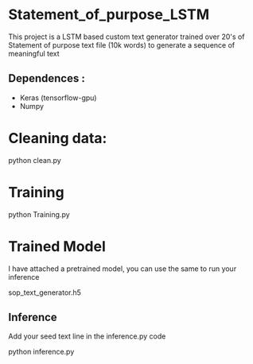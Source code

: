 # Statement_of_purpose_LSTM


This project is a LSTM based custom text generator trained over 20's of Statement of purpose text file (10k words) to generate a sequence of meaningful text 

## Dependences : 
- Keras (tensorflow-gpu) <br>
- Numpy

# Cleaning data: 

python clean.py 

# Training 

python Training.py 

# Trained Model

I have attached a pretrained model, you can use the same to run your inference

sop_text_generator.h5


## Inference
Add your seed text line in the inference.py code

python inference.py 
